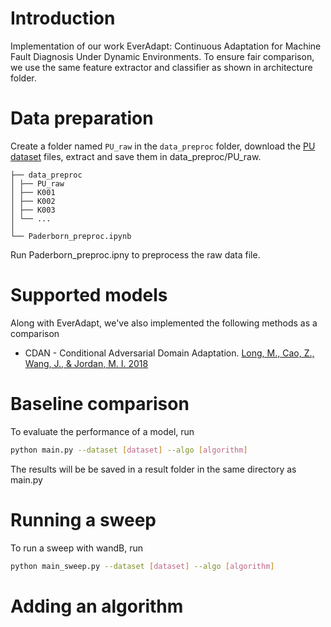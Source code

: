 # Introduction
Implementation of our work EverAdapt: Continuous Adaptation for Machine Fault Diagnosis Under Dynamic Environments.
To ensure fair comparison, we use the same feature extractor and classifier as shown in architecture folder.

# Data preparation
Create a folder named `PU_raw` in the `data_preproc` folder, download the [PU dataset](http://groups.uni-paderborn.de/kat/BearingDataCenter/) files, extract and save them in data_preproc/PU_raw.
```code block
├── data_preproc
│ ├── PU_raw
│ ├── K001
│ ├── K002
│ ├── K003
│ └── ...
│
└── Paderborn_preproc.ipynb
```
Run Paderborn_preproc.ipny to preprocess the raw data file.

# Supported models
Along with EverAdapt, we've also implemented the following methods as a comparison

* CDAN - Conditional Adversarial Domain Adaptation. [Long, M., Cao, Z., Wang, J., & Jordan, M. I. 2018](https://proceedings.neurips.cc/paper_files/paper/2018/file/ab88b15733f543179858600245108dd8-Paper.pdf)

# Baseline comparison
To evaluate the performance of a model, run
 ```bash
 python main.py --dataset [dataset] --algo [algorithm] 
 ```
The results will be be saved in a result folder in the same directory as main.py

# Running a sweep
To run a sweep with wandB, run
 ```bash
 python main_sweep.py --dataset [dataset] --algo [algorithm] 
 ```

 # Adding an algorithm

